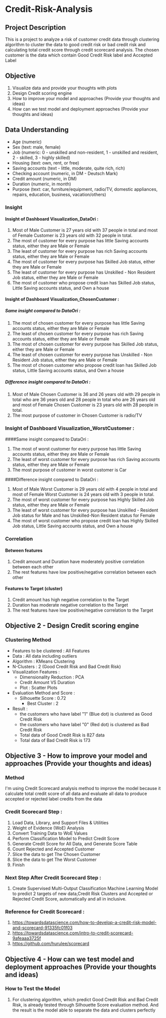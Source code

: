 # Credit-Risk-Analysis

## Project Description

This is a project to analyze a risk of customer credit data through clustering algorithm to cluster the data to good credit risk or bad credit risk and calculating total credit score through credit scorecard analysis. The chosen customer is the data which contain Good Credit Risk label and Accepted Label

## Objective

1. Visualize data and provide your thoughts with plots
2. Design Credit scoring engine
3. How to improve your model and approaches (Provide your thoughts and ideas)
4. How can we test model and deployment approaches (Provide your thoughts and ideas)


## Data Understanding

- Age (numeric)
- Sex (text: male, female)
- Job (numeric: 0 - unskilled and non-resident, 1 - unskilled and resident, 2 - skilled, 3 - highly skilled)
- Housing (text: own, rent, or free)
- Saving accounts (text - little, moderate, quite rich, rich)
- Checking account (numeric, in DM - Deutsch Mark)
- Credit amount (numeric, in DM)
- Duration (numeric, in month)
- Purpose (text: car, furniture/equipment, radio/TV, domestic appliances, repairs, education, business, vacation/others)

### Insight
#### Insight of Dashboard Visualization_DataOri : 
1. Most of Male Customer is 27 years old with 37 people in total and most of Female Customer is 23 years old with 32 people in total.
2. The most of customer for every purpose has little Saving accounts status, either they are Male or Female
3. The least of customer for every purpose has rich Saving accounts status, either they are Male or Female
4. The most of customer for every purpose has Skilled Job status, either they are Male or Female
5. The least of customer for every purpose has Unskilled - Non Resident Job status, either they are Male or Female
6. The most of customer who propose credit loan has Skilled Job status, Little Saving accounts status, and Own a house

#### Insight of Dashboard Visualization_ChosenCustomer :
##### Same insight compared to DataOri :

1. The most of chosen customer for every purpose has little Saving accounts status, either they are Male or Female
2. The least of chosen customer for every purpose has rich Saving accounts status, either they are Male or Female
3. The most of chosen customer for every purpose has Skilled Job status, either they are Male or Female
4. The least of chosen customer for every purpose has Unskilled - Non Resident Job status, either they are Male or Female
5. The most of chosen customer who propose credit loan has Skilled Job status, Little Saving accounts status, and Own a house

##### Difference insight compared to DataOri  : 

1. Most of Male Chosen Customer is 36 and 26 years old with 29 people in total who are 36 years old and 28 people in total who are 26 years old and most of Female Chosen Customer is 23 years old with 28 people in total.
2. The most purpose of customer in Chosen Customer is radio/TV

### Insight of Dashboard Visualization_WorstCustomer :
####Same insight compared to DataOri :

1. The most of worst customer for every purpose has little Saving accounts status, either they are Male or Female
2. The least of worst customer for every purpose has rich Saving accounts status, either they are Male or Female
3. The most purpose of customer in worst customer is Car

####Difference insight compared to DataOri  :

1. Most of Male Worst Customer is 29 years old with 4 people in total and most of Female Worst Customer is 24 years old with 3 people in total.
2. The most of worst customer for every purpose has Highly Skilled Job status, either they are Male or Female
3. The least of worst customer for every purpose has Unskilled - Resident Job status for Male and has Unskilled-Non Resident status for Female
4. The most of worst customer who propose credit loan has Highly Skilled Job status, Little Saving accounts status, and Own a house

### Correlation
#### Between features
1. Credit amount and Duration have moderately positive correlation between each other
2. The rest features have low positive/negative correlation between each other

#### Features to Target (cluster)
1. Credit amount has high negative correlation to the Target
2. Duration has moderate negative correlation to the Target
3. The rest features have low positive/negative correlation to the Target

## Objective 2 - Design Credit scoring engine
### Clustering Method
- Features to be clustered : All Features
- Data : All data including outliers
- Algorithm : KMeans Clustering
- N-Clusters : 2 (Good Credit Risk and Bad Credit Risk)
- Visualization Features :
  - Dimensionality Reduction : PCA
  - Credit Amount VS Duration
  - Plot : Scatter Plots
- Evaluation Method and Score : 
  - Silhouette Score : 0.72
    - Best Cluster : 2
- Result :
  - the customers who have label "1" (Blue dot) is clustered as Good Credit Risk
  - the customers who have label "0" (Red dot) is clustered as Bad Credit Risk
  - Total data of Good Credit Risk is 827 data
  - Total data of Bad Credit Risk is 173

## Objective 3 - How to improve your model and approaches (Provide your thoughts and ideas)
### Method
I'm using Credit Scorecard analysis method to improve the model because it calculate total credit score of all data and evaluate all data to produce accepted or rejected label credits from the data

### Credit Scorecard Step :
1. Load Data, Library, and Support Files & Utilities
2. Weight of Evidence (WoE) Analysis
3. Convert Training Data to WoE Values
4. Perform Classification Model to Predict Credit Score
5. Generate Credit Score for All Data, and Generate Score Table
6. Count Rejected and Accepted Customer
7. Slice the data to get The Chosen Customer
8. Slice the data to get The Worst Customer
9. Finish

### Next Step After Credit Scorecard Step : 
1. Create Supervised Multi-Output Classification Machine Learning Model to predict 2 targets of new data,Credit Risk Clusters and Accepted or Rejected Credit Score, automatically and all in inclusive.

### Reference for Credit Scorecard : 
1. https://towardsdatascience.com/how-to-develop-a-credit-risk-model-and-scorecard-91335fc01f03
2. https://towardsdatascience.com/intro-to-credit-scorecard-9afeaaa3725f
3. https://github.com/hurulee/scorecard

## Objective 4 - How can we test model and deployment approaches (Provide your thoughts and ideas)

### How to Test the Model
1. For clustering algorithm, which predict Good Credit Risk and Bad Credit Risk, is already tested through Silhouette Score evaluation method. And the result is the model able to separate the data and clusters perfectly

  
